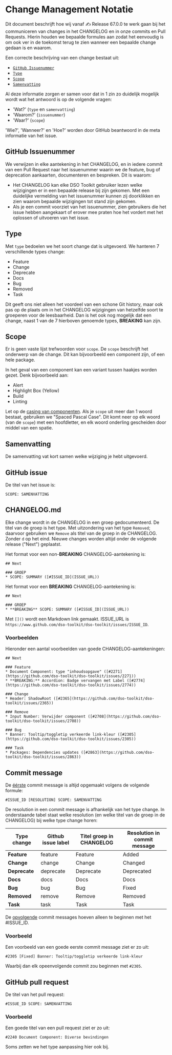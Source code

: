 # Change Management Notatie

Dit document beschrijft hoe wij vanaf ✍️ Release 67.0.0 te werk gaan bij het communiceren van changes in het CHANGELOG en in onze commits en Pull Requests. Hierin houden we bepaalde formules aan zodat het eenvoudig is om ook ver in de toekomst terug te zien wanneer een bepaalde change gedaan is en waarom.

Een correcte beschrijving van een change bestaat uit:

- [`GitHub Issuenummer`](#github-issuenummer)
- [`Type`](#type)
- [`Scope`](#scope)
- [`Samenvatting`](#samenvatting)

Al deze informatie zorgen er samen voor dat in 1 zin zo duidelijk mogelijk wordt wat het antwoord is op de volgende vragen:

- 'Wat?' (`type` en `samenvatting`)
- 'Waarom?' (`issuenummer`)
- 'Waar?' (`scope`)

'Wie?', 'Wanneer?' en 'Hoe?' worden door GitHub beantwoord in de meta informatie van het issue.

## GitHub Issuenummer

We verwijzen in elke aantekening in het CHANGELOG, en in iedere commit van een Pull Request naar het issuenummer waarin we de feature, bug of deprecation aankaarten, documenteren en bespreken. Dit is waarom:

- Het CHANGELOG kan elke DSO Toolkit gebruiker lezen welke wijzigingen er in een bepaalde release bij zijn gekomen. Met een duidelijke vermelding van het issuenummer kunnen zij doorklikken en zien waarom bepaalde wijzigingen tot stand zijn gekomen.
- Als je een commit voorziet van het issuenummer, zien gebruikers die het issue hebben aangekaart of erover mee praten hoe het vordert met het oplossen of uitvoeren van het issue.

## Type

Met `type` bedoelen we het soort change dat is uitgevoerd.
We hanteren 7 verschillende types change:

- Feature
- Change
- Deprecate
- Docs
- Bug
- Removed
- Task

Dit geeft ons niet alleen het voordeel van een schone Git history, maar ook pas op de plaats om in het CHANGELOG wijzigingen van hetzelfde soort te groeperen voor de leesbaarheid.
Dan is het ook nog mogelijk dat een change, naast 1 van de 7 hierboven genoemde types, **BREAKING** kan zijn.

## Scope

Er is geen vaste lijst trefwoorden voor `scope`. De `scope` beschrijft het onderwerp van de change. Dit kan bijvoorbeeld een component zijn, of een hele package.

In het geval van een component kan een variant tussen haakjes worden gezet. Denk bijvoorbeeld aan:

- Alert
- Highlight Box (Yellow)
- Build
- Linting

Let op de [casing van componenten](./schrijfwijze-componenten.md). Als je `scope` uit meer dan 1 woord bestaat, gebruiken we "Spaced Pascal Case". Dit komt neer op elk woord (van de `scope`) met een hoofdletter, en elk woord onderling gescheiden door middel van een spatie.

## Samenvatting

De samenvatting vat kort samen welke wijziging je hebt uitgevoerd.

## GitHub issue

De titel van het issue is:

```
SCOPE: SAMENVATTING
```

## CHANGELOG.md

Elke change wordt in de CHANGELOG in een groep gedocumenteerd. De titel van de groep is het type. Met uitzondering
van het type `Removed`; daarvoor gebruiken we `Remove` als titel van de groep in de CHANGELOG. Zonder `d` op het
eind. Nieuwe changes worden altijd onder de volgende release ("Next") geplaatst.

Het format voor een non-**BREAKING** CHANGELOG-aantekening is:

```
## Next

### GROEP
* SCOPE: SUMMARY ([#ISSUE_ID](ISSUE_URL))
```

Het format voor een **BREAKING** CHANGELOG-aantekening is:

```
## Next

### GROEP
* **BREAKING** SCOPE: SUMMARY ([#ISSUE_ID](ISSUE_URL))
```

Met `[]()` wordt een Markdown link gemaakt. ISSUE_URL is `https://www.github.com/dso-toolkit/dso-toolkit/issues/ISSUE_ID`.

### Voorbeelden

Hieronder een aantal voorbeelden van goede CHANGELOG-aantekeningen:

```
## Next

### Feature
* Document Component: type "inhoudsopgave" ([#2271](https://github.com/dso-toolkit/dso-toolkit/issues/2271))
* **BREAKING:** Accordion: Badge vervangen met Label ([#2774](https://github.com/dso-toolkit/dso-toolkit/issues/2774))

### Change
* Header: ShadowRoot ([#2365](https://github.com/dso-toolkit/dso-toolkit/issues/2365))

### Remove
* Input Number: Verwijder component ([#2708](https://github.com/dso-toolkit/dso-toolkit/issues/2708))

### Bug
* Banner: Tooltip/toggletip verkeerde link-kleur ([#2305](https://github.com/dso-toolkit/dso-toolkit/issues/2305))

### Task
* Packages: Dependencies updates ([#2863](https://github.com/dso-toolkit/dso-toolkit/issues/2863))
```

## Commit message

De <u>éérste</u> commit message is altijd opgemaakt volgens de volgende formule:

```
#ISSUE_ID [RESOLUTION] SCOPE: SAMENVATTING
```

De resolution in een commit message is afhankelijk van het type change. In onderstaande tabel staat welke resolution
(en welke titel van de groep in de CHANGELOG) bij welke type change horen:

| Type change   | Github issue label | Titel groep in CHANGELOG | Resolution in commit message |
| ------------- | ------------------ | ------------------------ | ---------------------------- |
| **Feature**   | feature            | Feature                  | Added                        |
| **Change**    | change             | Change                   | Changed                      |
| **Deprecate** | deprecate          | Deprecate                | Deprecated                   |
| **Docs**      | docs               | Docs                     | Docs                         |
| **Bug**       | bug                | Bug                      | Fixed                        |
| **Removed**   | remove             | Remove                   | Removed                      |
| **Task**      | task               | Task                     | Task                         |

De <u>opvolgende</u> commit messages hoeven alleen te beginnen met het #ISSUE_ID.

### Voorbeeld

Een voorbeeld van een goede eerste commit message ziet er zo uit:

```
#2305 [Fixed] Banner: Tooltip/toggletip verkeerde link-kleur
```

Waarbij dan elk opeenvolgende commit zou beginnen met `#2305`.

## GitHub pull request

De titel van het pull request:

```
#ISSUE_ID SCOPE: SAMENVATTING
```

### Voorbeeld

Een goede titel van een pull request ziet er zo uit:

```
#2240 Document Component: Diverse bevindingen
```

Soms zetten we het type aanpassing hier ook bij.
